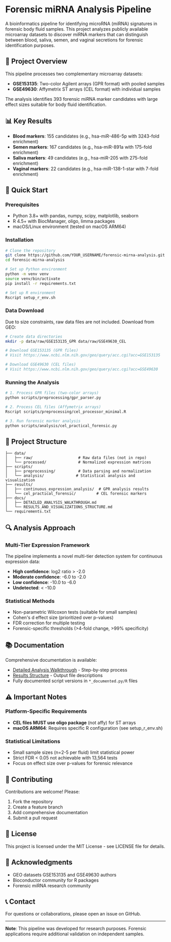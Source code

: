 # Forensic miRNA Analysis Pipeline

A bioinformatics pipeline for identifying microRNA (miRNA) signatures in forensic body fluid samples. This project analyzes publicly available microarray datasets to discover miRNA markers that can distinguish between blood, saliva, semen, and vaginal secretions for forensic identification purposes.

## 🔬 Project Overview

This pipeline processes two complementary microarray datasets:
- **GSE153135**: Two-color Agilent arrays (GPR format) with pooled samples
- **GSE49630**: Affymetrix ST arrays (CEL format) with individual samples

The analysis identifies 393 forensic miRNA marker candidates with large effect sizes suitable for body fluid identification.

## 📊 Key Results

- **Blood markers**: 155 candidates (e.g., hsa-miR-486-5p with 3243-fold enrichment)
- **Semen markers**: 167 candidates (e.g., hsa-miR-891a with 175-fold enrichment)
- **Saliva markers**: 49 candidates (e.g., hsa-miR-205 with 275-fold enrichment)
- **Vaginal markers**: 22 candidates (e.g., hsa-miR-138-1-star with 7-fold enrichment)

## 🚀 Quick Start

### Prerequisites

- Python 3.8+ with pandas, numpy, scipy, matplotlib, seaborn
- R 4.5+ with BiocManager, oligo, limma packages
- macOS/Linux environment (tested on macOS ARM64)

### Installation

```bash
# Clone the repository
git clone https://github.com/YOUR_USERNAME/forensic-mirna-analysis.git
cd forensic-mirna-analysis

# Set up Python environment
python -m venv venv
source venv/bin/activate
pip install -r requirements.txt

# Set up R environment
Rscript setup_r_env.sh
```

### Data Download

Due to size constraints, raw data files are not included. Download from GEO:

```bash
# Create data directories
mkdir -p data/raw/GSE153135_GPR data/raw/GSE49630_CEL

# Download GSE153135 (GPR files)
# Visit https://www.ncbi.nlm.nih.gov/geo/query/acc.cgi?acc=GSE153135

# Download GSE49630 (CEL files)  
# Visit https://www.ncbi.nlm.nih.gov/geo/query/acc.cgi?acc=GSE49630
```

### Running the Analysis

```bash
# 1. Process GPR files (two-color arrays)
python scripts/preprocessing/gpr_parser.py

# 2. Process CEL files (Affymetrix arrays)
Rscript scripts/preprocessing/cel_processor_minimal.R

# 3. Run forensic marker analysis
python scripts/analysis/cel_practical_forensic.py
```

## 📁 Project Structure

```
├── data/
│   ├── raw/                    # Raw data files (not in repo)
│   └── processed/              # Normalized expression matrices
├── scripts/
│   ├── preprocessing/          # Data parsing and normalization
│   └── analysis/              # Statistical analysis and visualization
├── results/
│   ├── continuous_expression_analysis/  # GPR analysis results
│   └── cel_practical_forensic/         # CEL forensic markers
├── docs/
│   ├── DETAILED_ANALYSIS_WALKTHROUGH.md
│   └── RESULTS_AND_VISUALIZATIONS_STRUCTURE.md
└── requirements.txt
```

## 🔍 Analysis Approach

### Multi-Tier Expression Framework
The pipeline implements a novel multi-tier detection system for continuous expression data:
- **High confidence**: log2 ratio > -2.0
- **Moderate confidence**: -6.0 to -2.0  
- **Low confidence**: -10.0 to -6.0
- **Undetected**: < -10.0

### Statistical Methods
- Non-parametric Wilcoxon tests (suitable for small samples)
- Cohen's d effect size (prioritized over p-values)
- FDR correction for multiple testing
- Forensic-specific thresholds (>4-fold change, >99% specificity)

## 📚 Documentation

Comprehensive documentation is available:
- [Detailed Analysis Walkthrough](DETAILED_ANALYSIS_WALKTHROUGH.md) - Step-by-step process
- [Results Structure](RESULTS_AND_VISUALIZATIONS_STRUCTURE.md) - Output file descriptions
- Fully documented script versions in `*_documented.py/R` files

## ⚠️ Important Notes

### Platform-Specific Requirements
- **CEL files MUST use oligo package** (not affy) for ST arrays
- **macOS ARM64**: Requires specific R configuration (see setup_r_env.sh)

### Statistical Limitations
- Small sample sizes (n=2-5 per fluid) limit statistical power
- Strict FDR < 0.05 not achievable with 13,564 tests
- Focus on effect size over p-values for forensic relevance

## 🤝 Contributing

Contributions are welcome! Please:
1. Fork the repository
2. Create a feature branch
3. Add comprehensive documentation
4. Submit a pull request

## 📄 License

This project is licensed under the MIT License - see LICENSE file for details.

## 🙏 Acknowledgments

- GEO datasets GSE153135 and GSE49630 authors
- Bioconductor community for R packages
- Forensic miRNA research community

## 📞 Contact

For questions or collaborations, please open an issue on GitHub.

---

**Note**: This pipeline was developed for research purposes. Forensic applications require additional validation on independent samples.